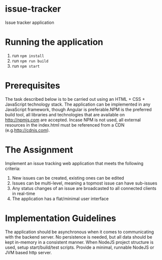 # issue-tracker
Issue tracker application

# Running the application
1. run `npm install`
3. run `npm run build`
3. run `npm start`

# Prerequisites
The task described below is to be carried out using an HTML + CSS + JavaScript technology stack. The application can be implemented in any JavaScript framework, though Angular is preferable.NPM is the preferred build tool, all libraries and technologies that are available on http://npmjs.com are accepted. Incase NPM is not used, all external resources in the index.html must be referenced from a CDN (e.g.http://cdnjs.com).

# The Assignment

Implement an issue tracking web application that meets the following criteria:

1. New issues can be created, existing ones can be edited
2. Issues can be multi-level, meaning a topmost issue can have sub-issues
3. Any status changes of an issue are broadcasted to all connected clients in real-time
4. The application has a flat/minimal user interface

# Implementation Guidelines
The application should be asynchronous when it comes to communicating with the backend server. No persistence is needed, but all data should be kept in-memory in a consistent manner.
When NodeJS project structure is used, setup start/build/test scripts. Provide a minimal, runnable NodeJS or JVM based http server.
